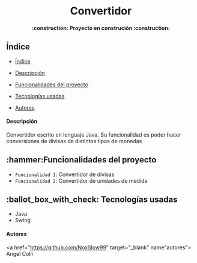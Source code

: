 <h1 align="center"> Convertidor </h1>
<h4 align="center"> :construction: Proyecto en construción :construction: </h4>

<h2 name="indice"> Índice </h2>

- [Índice](#indice)

- [Descripción](#descripcion)

- [Funcionalidades del proyecto](#funcionalidades-del-proyecto)

- [Tecnologías usadas](#tecnologias-usadas)

- [Autores](#autores)

<h4 name="descripcion"> Descripción </h4>
<p> Convertidor escrito en lenguaje Java. Su funcionalidad es poder hacer conversiones de divisas de distintos tipos de monedas</p>

<h2 name="funcionalidades-del-proyecto"> :hammer:Funcionalidades del proyecto </h2>

- `Funcionalidad 1`: Convertidor de divisas
- `Funcionalidad 2`: Convertidor de unidades de medida

<h2 name="tecnologias-usadas"> :ballot_box_with_check: Tecnologías usadas </h2>

- Java
- Swing

<h4> Autores </h4>

<a href="https://github.com/NoxSlow99" target="_blank" name"autores"> Angel Colli </a>
